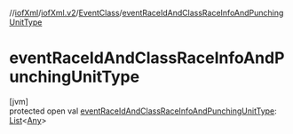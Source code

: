 //[iofXml](../../../index.md)/[iofXml.v2](../index.md)/[EventClass](index.md)/[eventRaceIdAndClassRaceInfoAndPunchingUnitType](event-race-id-and-class-race-info-and-punching-unit-type.md)

# eventRaceIdAndClassRaceInfoAndPunchingUnitType

[jvm]\
protected open val [eventRaceIdAndClassRaceInfoAndPunchingUnitType](event-race-id-and-class-race-info-and-punching-unit-type.md): [List](https://docs.oracle.com/javase/8/docs/api/java/util/List.html)<[Any](https://kotlinlang.org/api/latest/jvm/stdlib/kotlin/-any/index.html)>
